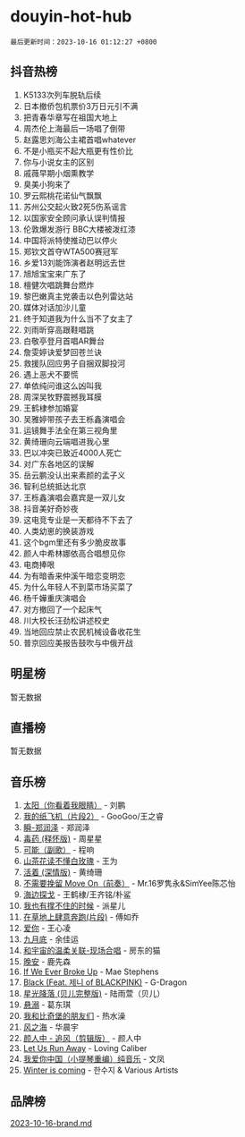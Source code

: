 # douyin-hot-hub

`最后更新时间：2023-10-16 01:12:27 +0800`

## 抖音热榜

1. K5133次列车脱轨后续
1. 日本撤侨包机票价3万日元引不满
1. 把青春华章写在祖国大地上
1. 周杰伦上海最后一场唱了倒带
1. 赵露思刘海公主裙首唱whatever
1. 不是小瓶买不起大瓶更有性价比
1. 你与小说女主的区别
1. 戚薇早期小烟熏教学
1. 臭美小狗来了
1. 罗云熙桃花诺仙气飘飘
1. 苏州公交起火致2死5伤系谣言
1. 以国家安全顾问承认误判情报
1. 伦敦爆发游行 BBC大楼被泼红漆
1. 中国将派特使推动巴以停火
1. 郑钦文首夺WTA500赛冠军
1. 乡爱13刘能饰演者赵明远去世
1. 旭旭宝宝来广东了
1. 檀健次唱跳舞台燃炸
1. 黎巴嫩真主党袭击以色列雷达站
1. 媒体对话加沙儿童
1. 终于知道我为什么当不了女主了
1. 刘雨昕穿高跟鞋唱跳
1. 白敬亭登月首唱AR舞台
1. 詹雯婷诀爱梦回苍兰诀
1. 救援队回应男子自捆双脚投河
1. 遇上恶犬不要慌
1. 单依纯问谁这么凶叫我
1. 周深吴牧野震撼我耳膜
1. 王鹤棣参加婚宴
1. 吴雅婷带孩子去王栎鑫演唱会
1. 运镜舞手法全在第三视角里
1. 黄绮珊向云端唱进我心里
1. 巴以冲突已致近4000人死亡
1. 对广东各地区的误解
1. 岳云鹏没认出来素颜的孟子义
1. 智利总统抵达北京
1. 王栎鑫演唱会嘉宾是一双儿女
1. 抖音美好奇妙夜
1. 这电竞专业是一天都待不下去了
1. 人类幼崽的换装游戏
1. 这个bgm里还有多少脆皮故事
1. 颜人中希林娜依高合唱想见你
1. 电商捧哏
1. 为有暗香来仲溪午暗恋变明恋
1. 为什么年轻人不到菜市场买菜了
1. 杨千嬅重庆演唱会
1. 对方撤回了一个起床气
1. 川大校长汪劲松讲述校史
1. 当地回应禁止农民机械设备收花生
1. 普京回应美报告鼓吹与中俄开战

## 明星榜

暂无数据

## 直播榜

暂无数据

## 音乐榜

1. [太阳（你看着我眼睛）](https://sf3-cdn-tos.douyinstatic.com/obj/tos-cn-ve-2774/ogWbyIQnlBFImVbeDocRdCIYtBHlbJXgfZMvgz) - 刘鹏
1. [我的纸飞机（片段2）](https://sf6-cdn-tos.douyinstatic.com/obj/tos-cn-ve-2774/oM2ZrKcg2CD5AeRB2gkeXOFB1IxAGJdZPazYHf) - GooGoo/王之睿
1. [瞬-郑润泽](https://sf6-cdn-tos.douyinstatic.com/obj/tos-cn-ve-2774/oYXHIohzvbNAzBhHgyksWpRM4bfkDsBdBDAynw) - 郑润泽
1. [毒药 (释怀版)](https://sf3-cdn-tos.douyinstatic.com/obj/tos-cn-ve-2774/oYILMEAzspdZBIzy4frJNB8ZHPHWAhiwowd4Ad) - 周星星
1. [可能（副歌）](https://sf6-cdn-tos.douyinstatic.com/obj/tos-cn-ve-2774/cde1731888894259b333569393c2fb51) - 程响
1. [山茶花读不懂白玫瑰](https://sf6-cdn-tos.douyinstatic.com/obj/tos-cn-ve-2774/osfn8B7DktrRHEPJgPCfDbw7QDQEkwC16BxZg9) - 王为
1. [活着 (深情版)](https://sf6-cdn-tos.douyinstatic.com/obj/tos-cn-ve-2774/oY8r2TelECK2BPZbDCj8xZKBQfPbwQyCt1cggn) - 黄绮珊
1. [不需要挽留 Move On（前奏）](https://sf3-cdn-tos.douyinstatic.com/obj/tos-cn-ve-2774/ooCBhgCCkF4nExzQL9WZSUbitfA8IsDkgQIYhe) - Mr.16罗隽永&SimYee陈芯怡
1. [海边探戈](https://sf6-cdn-tos.douyinstatic.com/obj/tos-cn-ve-2774/os9gE0VQCGqt6VQkZDyBBYvfSDY0QFe3vVmubn) - 王鹤棣/王齐铭/朴鲨
1. [我也有撑不住的时候](https://sf3-cdn-tos.douyinstatic.com/obj/tos-cn-ve-2774/okmtBE1dkIBhwxeiBJeDgQnQtICZWIJUI2bjQr) - 派星儿
1. [在草地上肆意奔跑(片段)](https://sf3-cdn-tos.douyinstatic.com/obj/tos-cn-ve-2774/8831d494742f45dabdfa8adb8b817259) - 傅如乔
1. [爱你](https://sf3-cdn-tos.douyinstatic.com/obj/tos-cn-ve-2774/oEfyTFYX4gOL9DMKAJebDCAASw8hYVIXz1nYaf) - 王心凌
1. [九月底](https://sf6-cdn-tos.douyinstatic.com/obj/tos-cn-ve-2774/oMfewG4PDTFhF8iz3OGQ7ABH5i6fCgnMaoCbzZ) - 余佳运
1. [和宇宙的温柔关联-现场合唱](https://sf6-cdn-tos.douyinstatic.com/obj/tos-cn-ve-2774/o0hONGDYQBgk0e5bqDeQOonVmncA6tC2nBwZLT) - 房东的猫
1. [晚安](https://sf3-cdn-tos.douyinstatic.com/obj/tos-cn-ve-2774/a724c5e224464218839820f4e4fd632f) - 鹿先森
1. [If We Ever Broke Up](https://sf3-cdn-tos.douyinstatic.com/obj/tos-cn-ve-2774/o8onj5HDk0ImtBmO0URBfeyCDXQJMYkQ1gb8Zy) - Mae Stephens
1. [Black (Feat. 제니 of BLACKPINK)](https://sf6-cdn-tos.douyinstatic.com/obj/tos-cn-ve-2774/2eb92e2debbe4fe0a552bc099aef7f28) - G-Dragon
1. [星光降落 (贝儿完整版)](https://sf6-cdn-tos.douyinstatic.com/obj/tos-cn-ve-2774/okwB9hAwyAtsFFkFBzAX1hOOfQuIoMNs0W2Mwr) - 陆雨萱（贝儿）
1. [悬溺](https://sf3-cdn-tos.douyinstatic.com/obj/tos-cn-ve-2774/f3b6cc53d2e944beb7094a3ff01b4e03) - 葛东琪
1. [我和比奇堡的朋友们](https://sf3-cdn-tos.douyinstatic.com/obj/tos-cn-ve-2774/f0505db981ea4a6d91453a15924a82aa) - 热水澡
1. [风之海](https://sf6-cdn-tos.douyinstatic.com/obj/tos-cn-ve-2774/oInqZ2gFbCQvB6wZNnZlJpBcfDBQ8t1e1XwYAi) - 华晨宇
1. [颜人中 - 追风（剪辑版）](https://sf6-cdn-tos.douyinstatic.com/obj/tos-cn-ve-2774/9107f711ded6416ab3279a81d71597f7) - 颜人中
1. [Let Us Run Away](https://sf3-cdn-tos.douyinstatic.com/obj/tos-cn-ve-2774/a9a280d910044fb0b9f4f74b0b27e854) - Loving Caliber
1. [我爱你中国（小提琴重编）纯音乐](https://sf3-cdn-tos.douyinstatic.com/obj/tos-cn-ve-2774/362de867442c4051acadb0a43fd60af8) - 文凤
1. [Winter is coming](https://sf3-cdn-tos.douyinstatic.com/obj/tos-cn-ve-2774/0a6c12efb2d84f2ba9a243d4e1eebb4e) - 한수지 & Various Artists

## 品牌榜

[2023-10-16-brand.md](2023-10-16-brand.md)
